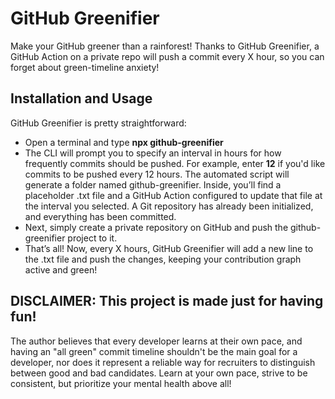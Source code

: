# GitHub Greenifier

Make your GitHub greener than a rainforest! Thanks to GitHub Greenifier, a GitHub Action on a private repo will push a commit every X hour, so you can forget about green-timeline anxiety!

## Installation and Usage

GitHub Greenifier is pretty straightforward:

- Open a terminal and type **npx github-greenifier**
- The CLI will prompt you to specify an interval in hours for how frequently commits should be pushed. For example, enter **12** if you'd like commits to be pushed every 12 hours. The automated script will generate a folder named github-greenifier. Inside, you’ll find a placeholder .txt file and a GitHub Action configured to update that file at the interval you selected. A Git repository has already been initialized, and everything has been committed.
- Next, simply create a private repository on GitHub and push the github-greenifier project to it.
- That’s all! Now, every X hours, GitHub Greenifier will add a new line to the .txt file and push the changes, keeping your contribution graph active and green!

## DISCLAIMER: This project is made just for having fun!

The author believes that every developer learns at their own pace, and having an "all green" commit timeline shouldn't be the main goal for a developer, nor does it represent a reliable way for recruiters to distinguish between good and bad candidates. Learn at your own pace, strive to be consistent, but prioritize your mental health above all!
